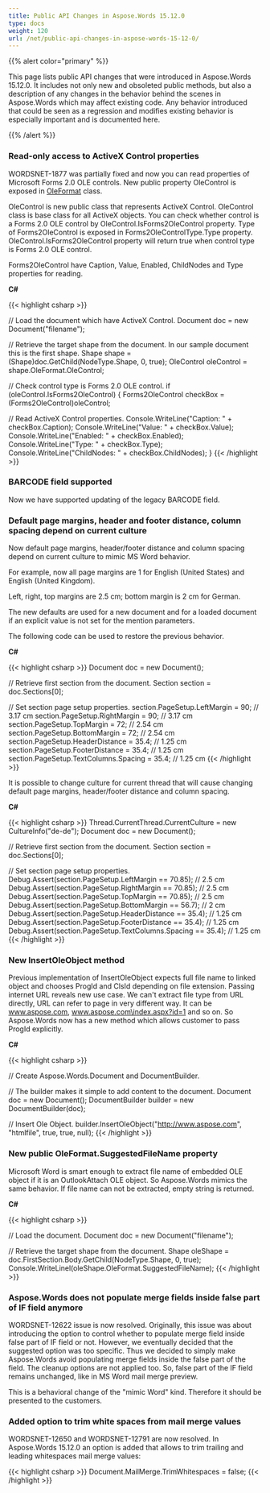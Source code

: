 ```yaml
---
title: Public API Changes in Aspose.Words 15.12.0
type: docs
weight: 120
url: /net/public-api-changes-in-aspose-words-15-12-0/
---
```


{{% alert color="primary" %}} 

This page lists public API changes that were introduced in Aspose.Words 15.12.0. It includes not only new and obsoleted public methods, but also a description of any changes in the behavior behind the scenes in Aspose.Words which may affect existing code. Any behavior introduced that could be seen as a regression and modifies existing behavior is especially important and is documented here.

{{% /alert %}} 

### **Read-only access to ActiveX Control properties**

WORDSNET-1877 was partially fixed and now you can read properties of Microsoft Forms 2.0 OLE controls. New public property OleControl is exposed in [OleFormat](http://www.aspose.com/api/java/words/com.aspose.words/classes/OleFormat) class.

OleControl is new public class that represents ActiveX Control. OleControl class is base class for all ActiveX objects. You can check whether control is a Forms 2.0 OLE control by OleControl.IsForms2OleControl property. Type of Forms2OleControl is exposed in Forms2OleControlType.Type property. OleControl.IsForms2OleControl property will return true when control type is Forms 2.0 OLE control.

Forms2OleControl have Caption, Value, Enabled, ChildNodes and Type properties for reading.

**C#**

{{< highlight csharp >}}

// Load the document which have ActiveX Control.
Document doc = new Document("filename");

// Retrieve the target shape from the document. In our sample document this is the first shape.
Shape shape = (Shape)doc.GetChild(NodeType.Shape, 0, true);
OleControl oleControl = shape.OleFormat.OleControl;

// Check control type is Forms 2.0 OLE control.
if (oleControl.IsForms2OleControl)
{
  Forms2OleControl checkBox = (Forms2OleControl)oleControl;

  // Read ActiveX Control properties.
  Console.WriteLine("Caption: " + checkBox.Caption);
  Console.WriteLine("Value: " + checkBox.Value);
  Console.WriteLine("Enabled: " + checkBox.Enabled);
  Console.WriteLine("Type: " + checkBox.Type);
  Console.WriteLine("ChildNodes: " + checkBox.ChildNodes);
}
{{< /highlight >}}

### **BARCODE field supported**

Now we have supported updating of the legacy BARCODE field.

### **Default page margins, header and footer distance, column spacing depend on current culture**

Now default page margins, header/footer distance and column spacing depend on current culture to mimic MS Word behavior.

For example, now all page margins are 1 for English (United States) and English (United Kingdom).

Left, right, top margins are 2.5 cm; bottom margin is 2 cm for German.

The new defaults are used for a new document and for a loaded document if an explicit value is not set for the mention parameters.

The following code can be used to restore the previous behavior.

**C#**

{{< highlight csharp >}}
Document doc = new Document();

// Retrieve first section from the document.
Section section = doc.Sections[0];

// Set section page setup properties.
section.PageSetup.LeftMargin = 90;
            // 3.17 cm
section.PageSetup.RightMargin = 90;
           // 3.17 cm
section.PageSetup.TopMargin = 72;
             // 2.54 cm
section.PageSetup.BottomMargin = 72;
          // 2.54 cm
section.PageSetup.HeaderDistance = 35.4;
      // 1.25 cm
section.PageSetup.FooterDistance = 35.4;
      // 1.25 cm
section.PageSetup.TextColumns.Spacing = 35.4;
 // 1.25 cm
{{< /highlight >}}

It is possible to change culture for current thread that will cause changing default page margins, header/footer distance and column spacing.

**C#**

{{< highlight csharp >}}
Thread.CurrentThread.CurrentCulture = new CultureInfo("de-de");
Document doc = new Document();

// Retrieve first section from the document.
Section section = doc.Sections[0];

// Set section page setup properties.
Debug.Assert(section.PageSetup.LeftMargin == 70.85);
         // 2.5 cm
Debug.Assert(section.PageSetup.RightMargin == 70.85);
        // 2.5 cm
Debug.Assert(section.PageSetup.TopMargin == 70.85);
          // 2.5 cm
Debug.Assert(section.PageSetup.BottomMargin == 56.7);
        // 2 cm
Debug.Assert(section.PageSetup.HeaderDistance == 35.4);
      // 1.25 cm
Debug.Assert(section.PageSetup.FooterDistance == 35.4);
      // 1.25 cm
Debug.Assert(section.PageSetup.TextColumns.Spacing == 35.4);
 // 1.25 cm
{{< /highlight >}}

### **New InsertOleObject method**

Previous implementation of InsertOleObject expects full file name to linked object and chooses ProgId and ClsId depending on file extension. Passing internet URL reveals new use case. We can't extract file type from URL directly, URL can refer to page in very different way. It can be www.aspose.com, www.aspose.com\index.aspx?id=1 and so on. So Aspose.Words now has a new method which allows customer to pass ProgId explicitly.

**C#**

{{< highlight csharp >}}

// Create Aspose.Words.Document and DocumentBuilder.

// The builder makes it simple to add content to the document.
Document doc = new Document();
DocumentBuilder builder = new DocumentBuilder(doc);

// Insert Ole Object.
builder.InsertOleObject("http://www.aspose.com", "htmlfile", true, true, null);
{{< /highlight >}}

### **New public OleFormat.SuggestedFileName property**

Microsoft Word is smart enough to extract file name of embedded OLE object if it is an OutlookAttach OLE object. So Aspose.Words mimics the same behavior. If file name can not be extracted, empty string is returned.

**C#**

{{< highlight csharp >}}

// Load the document.
Document doc = new Document("filename");

// Retrieve the target shape from the document.
Shape oleShape = doc.FirstSection.Body.GetChild(NodeType.Shape, 0, true);
Console.WriteLinel(oleShape.OleFormat.SuggestedFileName);
{{< /highlight >}}

### **Aspose.Words does not populate merge fields inside false part of IF field anymore**

WORDSNET-12622 issue is now resolved. Originally, this issue was about introducing the option to control whether to populate merge field inside false part of IF field or not. However, we eventually decided that the suggested option was too specific. Thus we decided to simply make Aspose.Words avoid populating merge fields inside the false part of the field. The cleanup options are not applied too. So, false part of the IF field remains unchanged, like in MS Word mail merge preview.

This is a behavioral change of the "mimic Word" kind. Therefore it should be presented to the customers.

### **Added option to trim white spaces from mail merge values**

WORDSNET-12650 and WORDSNET-12791 are now resolved. In Aspose.Words 15.12.0 an option is added that allows to trim trailing and leading whitespaces mail merge values:

{{< highlight csharp >}}
Document.MailMerge.TrimWhitespaces = false;
{{< /highlight >}}
